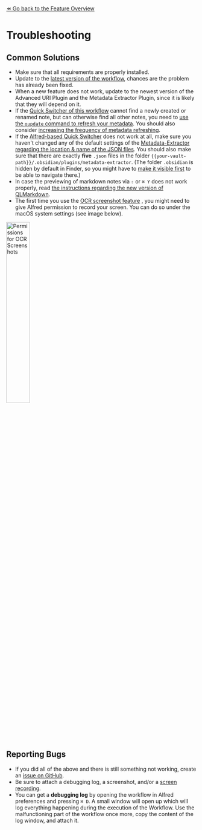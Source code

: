 [⏪ Go back to the Feature Overview](../README.md#feature-overview)

# Troubleshooting

## Common Solutions
- Make sure that all requirements are properly installed.
- Update to the [latest version of the workflow](https://github.com/chrisgrieser/shimmering-obsidian/releases/latest), chances are the problem has already been fixed.
- When a new feature does not work, update to the newest version of the Advanced URI Plugin and the Metadata Extractor Plugin, since it is likely that they will depend on it.
- If the [Quick Switcher of this workflow](Alfred-based%20Quick%20Switcher.md) cannot find a newly created or renamed note, but can otherwise find all other notes, you need to [use the `oupdate` command to refresh your metadata](Utility%20Features.md#%E2%9C%B4%EF%B8%8F-update-plugins--metadata). You should also consider [increasing the frequency of metadata refreshing](Workflow%20Configuration.md#Metadata-Extractor-Configuration).
- If the [Alfred-based Quick Switcher](Alfred-based%20Quick%20Switcher.md) does not work at all, make sure you haven't changed any of the default settings of the [Metadata-Extractor regarding the location & name of the JSON files](Workflow%20Configuration.md#Metadata-Extractor-Configuration). You should also make sure that there are exactly **five** `.json` files in the folder `{{your-vault-path}}/.obsidian/plugins/metadata-extractor`. (The folder `.obsidian` is hidden by default in Finder, so you might have to [make it visible first](https://www.macworld.co.uk/how-to/show-hidden-files-mac-3520878/) to be able to navigate there.)
- In case the previewing of markdown notes via `⇧` or `⌘ Y` does not work properly, read [the instructions regarding the new version of QLMarkdown](Installation.md#QLMarkdown).
- The first time you use the [OCR screenshot feature](Screenshot%20Features.md#OCR-Screenshots) , you might need to give Alfred permission to record your screen. You can do so under the macOS system settings (see image below).

<img src="https://user-images.githubusercontent.com/73286100/131231644-a800c0b0-8dc2-4ae9-bd41-c3937741b94a.png" alt="Permissions for OCR Screenshots" width=35%>

## Reporting Bugs
- If you did all of the above and there is still something not working, create an [issue on GitHub](https://github.com/chrisgrieser/shimmering-obsidian/issues). 
- Be sure to attach a debugging log, a screenshot, and/or a [screen recording](https://support.apple.com/guide/quicktime-player/record-your-screen-qtp97b08e666/mac). 
- You can get a **debugging log** by opening the workflow in Alfred preferences and pressing `⌘ D`. A small window will open up which will log everything happening during the execution of the Workflow. Use the malfunctioning part of the workflow once more, copy the content of the log window, and attach it.
